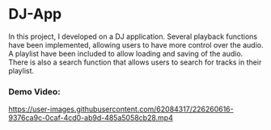 # DJ-App

In this project, I developed on a DJ application. Several playback functions have been implemented, allowing users to have more control over the audio. A playlist have been included to allow loading and saving of the audio. There is also a search function that allows users to search for tracks in their playlist.

### Demo Video:
https://user-images.githubusercontent.com/62084317/226260616-9376ca9c-0caf-4cd0-ab9d-485a5058cb28.mp4
